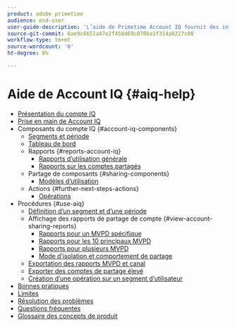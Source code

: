 ```yaml
---
product: adobe primetime
audience: end-user
user-guide-description: 'L’aide de Primetime Account IQ fournit des informations sur les composants d’Account IQ et vous guide tout au long des parcours utilisateur pour utiliser les différents composants. '
source-git-commit: 6ae9c8651a47e2f458d69c078ba1f314a0227c00
workflow-type: tm+mt
source-wordcount: '0'
ht-degree: 0%

---
```


# Aide de Account IQ {#aiq-help}

+ [Présentation du compte IQ](/help/AccountIQ/home.md)
+ [Prise en main de Account IQ](/help/AccountIQ/get-started.md)
+ Composants du compte IQ {#account-iq-components}
   + [Segments et période](/help/AccountIQ/segments-timeframe.md)
   + [Tableau de bord](/help/AccountIQ/dashboard.md)
   + Rapports {#reports-account-iq}
      + [Rapports d’utilisation générale](/help/AccountIQ/general-usage-reports.md)
      + [Rapports sur les comptes partagés](/help/AccountIQ/shared-acc-reports.md)
   + Partage de composants {#sharing-components}
      + [Modèles d’utilisation](/help/AccountIQ/usage-patterns.md)
   + Actions {#further-next-steps-actions}
      + [Opérations](/help/AccountIQ/operations.md)
+ Procédures {#use-aiq}
   + [Définition d’un segment et d’une période](/help/AccountIQ/howto-select-segment-timeframe.md)
   + Affichage des rapports de partage de compte {#view-account-sharing-reports}
      + [Rapports pour un MVPD spécifique](/help/AccountIQ/reports-for-specific-mvpds.md)
      + [Rapports pour les 10 principaux MVPD](/help/AccountIQ/top-10-mvpd-reports.md)
      + [Rapports pour plusieurs MVPD](viewrep-multiple-mvpd-channel.md)
      + [Mode d’isolation et comportement de partage](/help/AccountIQ/isolation-mode.md)
   + [Exportation des rapports MVPD et canal](/help/AccountIQ/export-segment-metrics.md)
   + [Exporter des comptes de partage élevé](/help/AccountIQ/export-acc-information.md)
   + [Création d’une opération sur un segment d’utilisateur](/help/AccountIQ/operation-affecting-user-segment.md)
+ [Bonnes pratiques](/help/AccountIQ/best-practices.md)
+ [Limites](/help/AccountIQ/limitations.md)
+ [Résolution des problèmes](/help/AccountIQ/troubleshoot.md)
+ [Questions fréquentes](/help/AccountIQ/faq.md)
+ [Glossaire des concepts de produit](/help/AccountIQ/product-concepts.md)
